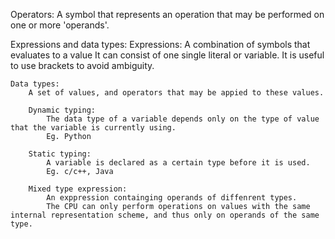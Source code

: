 Operators:
    A symbol that represents an operation that may be performed on one or more 'operands'.

Expressions and data types:
    Expressions:
        A combination of symbols that evaluates to a value
        It can consist of one single literal or variable.
        It is useful to use brackets to avoid ambiguity.

    Data types:
        A set of values, and operators that may be appied to these values.
        
        Dynamic typing:
            The data type of a variable depends only on the type of value that the variable is currently using.
            Eg. Python

        Static typing:
            A variable is declared as a certain type before it is used.
            Eg. c/c++, Java

        Mixed type expression:
            An exppression containging operands of diffenrent types. 
            The CPU can only perform operations on values with the same internal representation scheme, and thus only on operands of the same type.
